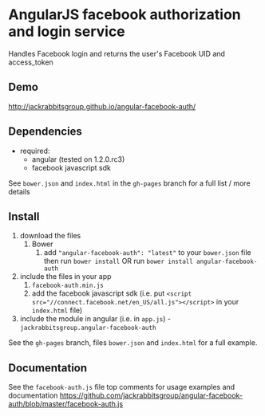# AngularJS facebook authorization and login service

Handles Facebook login and returns the user's Facebook UID and access_token

## Demo
http://jackrabbitsgroup.github.io/angular-facebook-auth/

## Dependencies
- required:
	- angular (tested on 1.2.0.rc3)
	- facebook javascript sdk

See `bower.json` and `index.html` in the `gh-pages` branch for a full list / more details

## Install
1. download the files
	1. Bower
		1. add `"angular-facebook-auth": "latest"` to your `bower.json` file then run `bower install` OR run `bower install angular-facebook-auth`
2. include the files in your app
	1. `facebook-auth.min.js`
	2. add the facebook javascript sdk (i.e. put `<script src="//connect.facebook.net/en_US/all.js"></script>` in your `index.html` file)
3. include the module in angular (i.e. in `app.js`) - `jackrabbitsgroup.angular-facebook-auth`

See the `gh-pages` branch, files `bower.json` and `index.html` for a full example.


## Documentation
See the `facebook-auth.js` file top comments for usage examples and documentation
https://github.com/jackrabbitsgroup/angular-facebook-auth/blob/master/facebook-auth.js